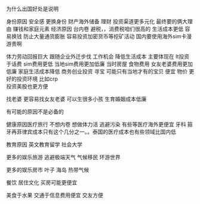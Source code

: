 为什么出国好处是说明


身份原因 安全感
更换身份
财产海外储备 理财
投资渠道更多元化
最终要的俩大理由 赚钱和家庭元素
经济原因
台内卷
避税，，消费税咱们很高的
生活成本更低
容易换钱 防止大量通货膨胀
容易投资加密货币等挖矿活动
国内要使用海外sim卡漫游贵啊

体力劳动回报巨大
跟随企业外迁步伐 工作机会
降低生活成本
主要体现在
It投资于话费 sim费用更低
当地sim费用更加低廉
当时房屋 食物费用
女友老婆费用更加低廉
家庭生活成本降低
商务创业投资
寻宝 可能只有当地才有的宝贝 便宜 物价
更好的投资环境  比如crp  
投资美股也更方便

找老婆 更容易找女友老婆
可以生很多小孩
生育婚姻成本低廉

有可能的原因不是必备的

健康原因医疗旅行
不想内卷 想做体力活
逃避污染
有些等医疗海外更便宜
牙科  箍牙再菲律宾成本只有这个几分之一。。泰国的医疗成本也有些领域比国内低


教育原因
英文教育留学
社会大学

更多的娱乐旅游  逃避极端天气 气候移民
环游世界

更多的娱乐房市
叶子  海岛
热带气候

餐饮 居住文化
买房可能更便宜

美食于水果
交通于信息费用便宜
交友方便
